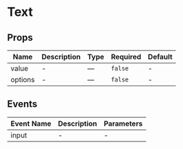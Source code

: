 # Text

## Props

<!-- @vuese:Text:props:start -->
|Name|Description|Type|Required|Default|
|---|---|---|---|---|
|value|-|—|`false`|-|
|options|-|—|`false`|-|

<!-- @vuese:Text:props:end -->


## Events

<!-- @vuese:Text:events:start -->
|Event Name|Description|Parameters|
|---|---|---|
|input|-|-|

<!-- @vuese:Text:events:end -->


